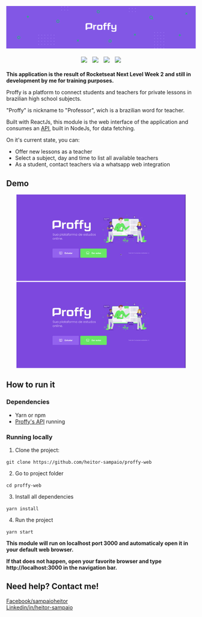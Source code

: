 ![](/src/assets/images/banner.png)
<p align="center">
<img src="https://img.shields.io/static/v1?label=React&message=framework&color=blue&style=flat&logo=REACT" style="margin: 5px"/>    <img src="https://img.shields.io/static/v1?label=NodeJs&message=framework&color=blue&style=flat&logo=NODE.JS" style="margin: 5px"/>    <img src="https://img.shields.io/github/license/heitor-sampaio/proffy-web" style="margin: 5px" />    <img src="https://img.shields.io/github/issues/heitor-sampaio/proffy-web?style=flat" style="margin: 5px" />
</p>

**This application is the result of Rocketseat Next Level Week 2 and still in development by me for training purposes.**

Proffy is a platform to connect students and teachers for private lessons in brazilian high school subjects.

"Proffy" is nickname to "Professor", wich is a brazilian word for teacher.

Built with ReactJs, this module is the web interface of the application and consumes an [API](https://github.com/heitor-sampaio/proffy-server), built in NodeJs, for data fetching.

On it's current state, you can:
- Offer new lessons as a teacher
- Select a subject, day and time to list all available teachers
- As a student, contact teachers via a whatsapp web integration


## **Demo**
<p align="center">
<img src="/src/assets/images/create-class.gif" width="450px"/>    <img src="/src/assets/images/list-classes.gif" width="450px"/>
</p>


## **How to run it**

### **Dependencies**

- Yarn or npm
- [Proffy's API](https://github.com/heitor-sampaio/proffy-server) running

### **Running locally**

1. Clone the project:

```git clone https://github.com/heitor-sampaio/proffy-web```

2. Go to project folder

```cd proffy-web```

3. Install all dependencies

```yarn install```

4. Run the project

```yarn start```

**This module will run on localhost port 3000 and automaticaly open it in your default web browser.**

**If that does not happen, open your favorite browser and type http://localhost:3000 in the navigation bar.**

## Need help? Contact me!
<a href="https://facebook.com/sampaioheitor">Facebook/sampaioheitor</a><br/>
<a href="https://www.linkedin.com/in/heitor-sampaio/" style="margin-top: 30px;">Linkedin/in/heitor-sampaio</a>

